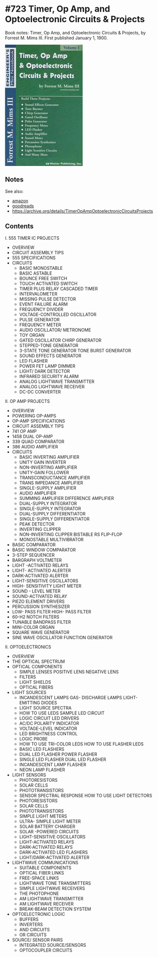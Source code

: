 # #723 Timer, Op Amp, and Optoelectronic Circuits & Projects

Book notes: Timer, Op Amp, and Optoelectronic Circuits & Projects, by Forrest M. Mims III. First published January 1, 1900.

[![Build](./assets/engineers-mini-notebook-timer-opamp-and-optoelectronic-circuits_build.jpg?raw=true)](https://amzn.to/4hpaCDl)

## Notes

See also:

* [amazon](https://amzn.to/4hpaCDl)
* [goodreads](https://www.goodreads.com/book/show/257014.Timer_Op_Amp_and_Optoelectronic_Circuits_Projects)
* <https://archive.org/details/TimerOpAmpOptoelectronicCircuitsProjects>

## Contents

I. 555 TIMER IC PROJECTS

* OVERVIEW
* CIRCUIT ASSEMBLY TIPS
* 555 SPECIFICATIONS
* CIRCUITS
    * BASIC MONOSTABLE
    * BASIC ASTABLE
    * BOUNCE FREE SWITCH
    * TOUCH ACTIVATED SWITCH
    * TIMER PLUS RELAY CASCADED TIMER
    * INTERVALOMETER
    * MISSING PULSE DETECTOR
    * EVENT FAILURE ALARM
    * FREQUENCY DIVIDER
    * VOLTAGE-CONTROLLED OSCILLATOR
    * PULSE GENERATOR
    * FREQUENCY METER
    * AUDIO OSCILLATOR/ METRONOME
    * TOY ORGAN
    * GATED OSCILLATOR CHIRP GENERATOR
    * STEPPED-TONE GENERATOR
    * 3-STATE TONE GENERATOR TONE BURST GENERATOR
    * SOUND EFFECTS GENERATOR
    * LED FLASHER
    * POWER FET LAMP DIMMER
    * LIGHT/ DARK DETECTOR
    * INFRARED SECURITY ALARM
    * ANALOG LIGHTWAVE TRANSMITTER
    * ANALOG LIGHTWAVE RECEIVER
    * DC-DC CONVERTER

II. OP AMP PROJECTS

* OVERVIEW
* POWERING OP-AMPS
* OP-AMP SPECIFICATIONS
* CIRCUIT ASSEMBLY TIPS
* 741 OP AMP
* 1458 DUAL OP-AMP
* 339 QUAD COMPARATOR
* 386 AUDIO AMPLIFIER
* CIRCUITS
    * BASIC INVERTING AMPLIFIER
    * UNITY GAIN INVERTER
    * NON-INVERTING AMPLIFIER
    * UNITY-GAIN FOLLOWER
    * TRANSCONDUCTANCE AMPLIFIER
    * TRANS IMPEDANCE AMPLIFIER
    * SINGLE-SUPPLY AMPLIFIER
    * AUDIO AMPLIFIER
    * SUMMING AMPLIFIER DIFFERENCE AMPLIFIER
    * DUAL-SUPPLY INTEGRATOR
    * SINGLE-SUPPLY INTEGRATOR
    * DUAL-SUPPLY DIFFERENTIATOR
    * SINGLE-SUPPLY DIFFERENTIATOR
    * PEAK DETECTOR
    * INVERTING CLIPPER
    * NON-INVERTING CLIPPER BISTABLE RS FLIP-FLOP
    * MONOSTABLE MULTIVIBRATOR
* BASIC COMPARATOR
* BASIC WINDOW COMPARATOR
* 3-STEP SEQUENCER
* BARGRAPH VOLTMETER
* LIGHT -ACTIVATED RELAYS
* LIGHT- ACTIVATED ALERTER
* DARK-ACTIVATED ALERTER
* LIGHT-SENSITIVE OSCILLATORS
* HIGH- SENSITIVITY LIGHT METER
* SOUND - LEVEL METER
* SOUND-ACTIVATED RELAY
* PIEZO ELEMENT DRIVERS
* PERCUSSION SYNTHESIZER
* LOW- PASS FILTER HIGH- PASS FILTER
* 60-H2 NOTCH FILTERS
* TUNABLE BANDPASS FILTER
* MINI-COLOR ORGAN
* SQUARE WAVE GENERATOR
* SINE WAVE OSCILLATOR FUNCTION GENERATOR

II. OPTOELECTRONICS

* OVERVIEW
* THE OPTICAL SPECTRUM
* OPTICAL COMPONENTS
    * SIMPLE LENSES POSITIVE LENS NEGATIVE LENS
    * FILTERS
    * LIGHT SHIELDS
    * OPTICAL FIBERS
* LIGHT SOURCES
    * INCANDESCENT LAMPS GAS- DISCHARGE LAMPS LIGHT-EMITTING DIODES
    * LIGHT SOURCE SPECTRA
    * HOW TO USE LEDS SAMPLE LED CIRCUIT
    * LOGIC CIRCUIT LED DRIVERS
    * AC/DC POLARITY INDICATOR
    * VOLTAGE-LEVEL INDICATOR
    * LED BRIGHTNESS CONTROL
    * LOGIC PROBE
    * HOW TO USE TRI-COLOR LEDS HOW TO USE FLASHER LEDS
    * BASIC LED FLASHERS
    * DUAL LED FLASHER POWER FLASHER
    * SINGLE LED FLASHER DUAL LED FLASHER
    * INCANDESCENT LAMP FLASHER
    * NEON LAMP FLASHER
* LIGHT SENSORS
    * PHOTORESISTORS
    * SOLAR CELLS
    * PHOTOTRANSISTORS
    * SENSOR SPECTRAL RESPONSE HOW TO USE LIGHT DETECTORS
    * PHOTORESISTORS
    * SOLAR CELLS
    * PHOTOTRANSISTORS
    * SIMPLE LIGHT METERS
    * ULTRA- SIMPLE LIGHT METER
    * SOLAR BATTERY CHARGER
    * SOLAR -POWERED CIRCUITS
    * LIGHT-SENSITIVE OSCILLATORS
    * LIGHT-ACTIVATED RELAYS
    * DARK-ACTIVATED RELAYS
    * DARK-ACTIVATED LED FLASHERS
    * LIGHT/DARK-ACTIVATED ALERTER
* LIGHTWAVE COMMUNICATIONS
    * SUITABLE COMPONENTS
    * OPTICAL FIBER LINKS
    * FREE-SPACE LINKS
    * LIGHTWAVE TONE TRANSMITTERS
    * SIMPLE LIGHTWAVE RECEIVERS
    * THE PHOTOPHONE
    * AM LIGHTWAVE TRANSMITTER
    * AM LIGHTWAVE RECEIVER
    * BREAK-BEAM DETECTION SYSTEM
* OPTOELECTRONIC LOGIC
    * BUFFERS
    * INVERTERS
    * AND CIRCUITS
    * OR CIRCUITS
* SOURCE/ SENSOR PAIRS
    * INTEGRATED SOURCE/SENSORS
    * OPTOCOUPLER CIRCUITS
